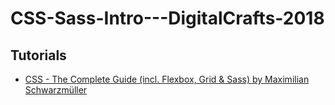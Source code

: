 # CSS-Sass-Intro---DigitalCrafts-2018

## Tutorials

  - [CSS - The Complete Guide (incl. Flexbox, Grid & Sass) by Maximilian Schwarzmüller](https://www.udemy.com/course/css-the-complete-guide-incl-flexbox-grid-sass/)
